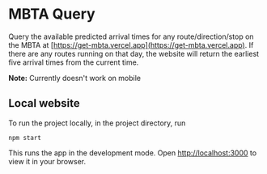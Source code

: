 # MBTA Query

Query the available predicted arrival times for any route/direction/stop on the MBTA at [https://get-mbta.vercel.app](https://get-mbta.vercel.app). If there are any routes running on that day, the website will return the earliest five arrival times from the current time. 

**Note:** Currently doesn't work on mobile

## Local website

To run the project locally, in the project directory, run

`npm start`

This runs the app in the development mode. Open [http://localhost:3000](http://localhost:3000) to view it in your browser.